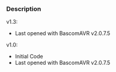 ### Description

v1.3:
- Last opened with BascomAVR v2.0.7.5

v1.0:
- Initial Code
- Last opened with BascomAVR v2.0.7.5